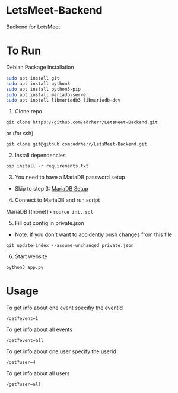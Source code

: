 # LetsMeet-Backend
Backend for LetsMeet

# To Run
Debian Package Installation
```bash
sudo apt install git
sudo apt install python3
sudo apt install python3-pip
sudo apt install mariadb-server
sudo apt install libmariadb3 libmariadb-dev
```

1. Clone repo
```git
git clone https://github.com/adrherr/LetsMeet-Backend.git
```
or (for ssh)
```git
git clone git@github.com:adrherr/LetsMeet-Backend.git
```

2. Install dependencies
```
pip install -r requirements.txt
```

3. You need to have a MariaDB password setup

* Skip to step 3: [MariaDB Setup](https://www.digitalocean.com/community/tutorials/how-to-install-mariadb-on-ubuntu-20-04)

4. Connect to MariaDB and run script

MariaDB [(none)]> ```source init.sql```

5. Fill out config in private.json
* Note: If you don't want to accidently push changes from this file
```git
git update-index --assume-unchanged private.json
```

6. Start website
```py
python3 app.py
```

# Usage
To get info about one event specifiy the eventid
```
/get?event=1
```

To get info about all events
```
/get?event=all
```

To get info about one user specify the userid
```
/get?user=4 
```

To get info about all users
```
/get?user=all
```